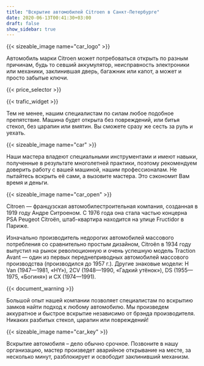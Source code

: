 ```yaml
---
title: "Вскрытие автомобилей Citroen в Санкт-Петербурге"
date: 2020-06-13T00:41:30+03:00
draft: false
show_sidebar: true
---
```


{{< sizeable_image name="car_logo" >}}

Автомобиль марки Citroen может потребоваться открыть по разным причинам, будь то севший аккумулятор, неисправность электроники или механики, заклинившая дверь, багажник или капот, а может и просто забытые ключи. 

{{< price_selector >}}

{{< trafic_widget >}}

Тем не менее, нашим специалистам по силам любое подобное препятствие. Машина будет открыта без повреждений, или битья стекол, без царапин или вмятин. Вы сможете сразу же сесть за руль и уехать.

{{< sizeable_image name="car" >}}

Наши мастера владеют специальными инструментами и имеют навыки, полученные в результате многолетней практики, поэтому рекомендуем доверить работу с вашей машиной, нашим профессионалам. Не пытайтесь вскрыть её сами, а вызовите мастера. Это сэкономит Вам время и деньги.

{{< sizeable_image name="car_open" >}}

Citroen — французская автомобилестроительная компания, созданная в 1919 году Андре Ситроеном. С 1976 года она стала частью концерна PSA Peugeot Citroën, штаб-квартира находится на улице Fructidor в Париже.

Изначально производитель недорогих автомобилей массового потребления со сравнительно простым дизайном, Citroën в 1934 году выпустил на рынок революционную и очень успешную модель Traction Avant — один из первых переднеприводных автомобилей массового производства (производился до 1957 г.). Другие знаковые модели: H Van (1947—1981, «HY»), 2CV (1948—1990, «Гадкий утёнок»), DS (1955—1975, «Богиня») и CX (1974—1991). 

{{< document_warning >}}

Большой опыт нашей компании позволяет специалистам по вскрытию замков найти подход к любому автомобилю. Мы произведем аккуратное и быстрое вскрытие независимо от брэнда производителя. Никаких разбитых стекол, царапин или повреждений! 

{{< sizeable_image name="car_key" >}}

Вскрытие автомобиля – дело обычно срочное. Позвоните в нашу организацию, мастер произведет аварийное открывание на месте, за несколько минут, разблокирует и освободит заклинивший механизм.